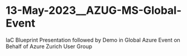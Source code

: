 # 13-May-2023__AZUG-MS-Global-Event
IaC Blueprint Presentation followed by Demo in Global Azure Event on Behalf of Azure Zurich User Group

